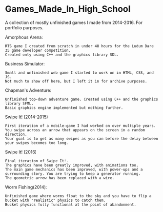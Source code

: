 # Games_Made_In_High_School
 A collection of mostly unfinished games I made from 2014-2016. For portfolio purposes.

Amorphous Arena:

    RTS game I created from scratch in under 48 hours for the Ludum Dare 35 game developer competition. 
    Created only using C++ and the graphics library SDL.

Business Simulator:

    Small and unfinished web game I started to work on in HTML, CSS, and JS.
    Not much to show off here, but I left it in for archive purposes.

Chapman's Adventure:
    
    Unfinished top-down adventure game. Created using C++ and the graphics library SFML.
    Basic graphics engine implemented but nothing further.

Swipe It! (2014-2015)
    
    First iteration of a mobile-game I had worked on over multiple years.
    You swipe across an arrow that appears on the screen in a random direction.
    Your goal is to get as many swipes as you can before the delay between your swipes becomes too long. 

Swipe It! (2016)
    
    Final iteration of Swipe It!.
    The graphics have been greatly improved, with animations too.
    The main game mechanics has been improved, with power-ups and a surrounding story. You are trying to keep a generator running.
    The geometric arrow has been replaced with a wire.

Worm Fishing(2014):

    Unfinished game where worms float to the sky and you have to flip a bucket with "realistic" physics to catch them.
    Bucket physics fully functional at the point of abandonment.